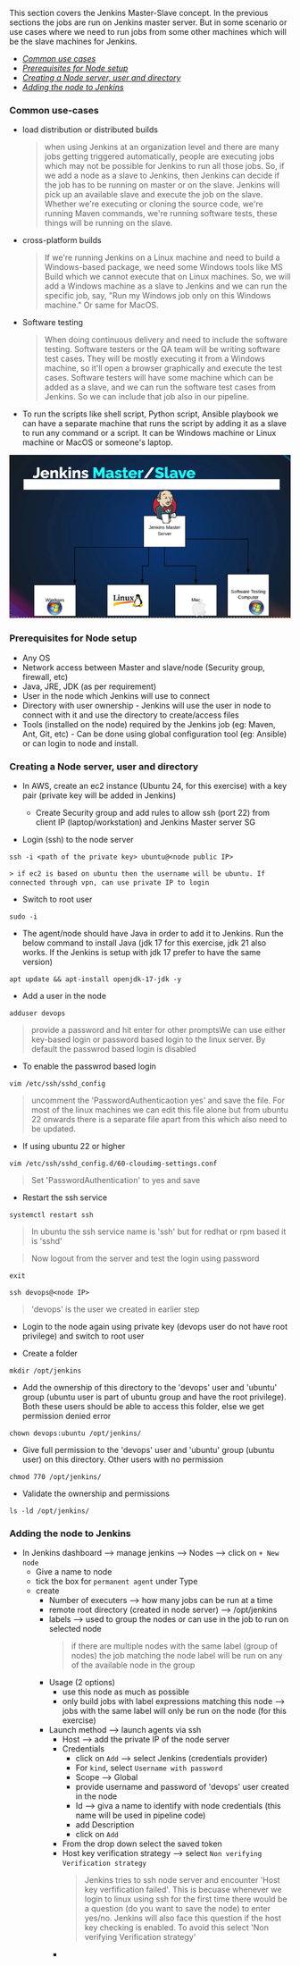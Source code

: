 This section covers the Jenkins Master-Slave concept. In the previous sections the jobs are run on Jenkins master server. But in some scenario or use cases where we need to run jobs from some other machines which will be the slave machines for Jenkins.

* [_Common use cases_](#common-use-cases)
* [_Prerequisites for Node setup_](#prerequisites-for-node-setup)
* [_Creating a Node server, user and directory_](#creating-a-node-server-user-and-directory)
* [_Adding the node to Jenkins_](#adding-the-node-to-jenkins)


### Common use-cases
* load distribution or distributed builds
    > when using Jenkins at an organization level and there are many jobs getting triggered automatically, people are executing jobs which may not be possible for Jenkins to run all those jobs. So, if we add a node as a slave to Jenkins, then Jenkins can decide if the job has to be running on master or on the slave. Jenkins will pick up an available slave and execute the job on the slave. Whether we're executing or cloning the source code, we're running Maven commands, we're running software tests, these things will be running on the slave.

* cross-platform builds
    > If we're running Jenkins on a Linux machine and need to build a Windows-based package, we need some Windows tools like MS Build which we cannot execute that on Linux machines. So, we will add a Windows machine as a slave to Jenkins and we can run the specific job, say, "Run my Windows job only on this Windows machine." Or same for MacOS.

* Software testing
    > When doing continuous delivery and need to include the software testing. Software testers or the QA team will be writing software test cases. They will be mostly executing it from a Windows machine, so it'll open a browser graphically and execute the test cases. Software testers will have some machine which can be added as a slave, and we can run the software test cases from Jenkins. So we can include that job also in our pipeline.

* To run the scripts like shell script, Python script, Ansible playbook we can have a separate machine that runs the script by adding it as a slave to run any command or a script. It can be Windows machine or Linux machine or MacOS or someone's laptop.

![alt text](Jenkins-Master-slave.png)


### Prerequisites for Node setup
* Any OS
* Network access between Master and slave/node (Security group, firewall, etc)
* Java, JRE, JDK (as per requirement)
* User in the node which Jenkins will use to connect
* Directory with user ownership - Jenkins will use the user in node to connect with it and use the directory to create/access files
* Tools (installed on the node) required by the Jenkins job (eg: Maven, Ant, Git, etc) - Can be done using global configuration tool (eg: Ansible) or can login to node and install.

### Creating a Node server, user and directory
* In AWS, create an ec2 instance (Ubuntu 24, for this exercise) with a key pair (private key will be added in Jenkins)
    - Create Security group and add rules to allow ssh (port 22) from client IP (laptop/workstation) and Jenkins Master server SG

* Login (ssh) to the node server
```
ssh -i <path of the private key> ubuntu@<node public IP>
```
    > if ec2 is based on ubuntu then the username will be ubuntu. If connected through vpn, can use private IP to login

* Switch to root user
```
sudo -i
```

* The agent/node should have Java in order to add it to Jenkins. Run the below command to install Java (jdk 17 for this exercise, jdk 21 also works. If the Jenkins is setup with jdk 17 prefer to have the same version)
```
apt update && apt-install openjdk-17-jdk -y
```

* Add a user in the node
```
adduser devops
```
> provide a password and hit enter for other promptsWe can use either key-based login or password based login to the linux server. By default the passwrod based login is disabled

* To enable the passwrod based login
```
vim /etc/ssh/sshd_config
```
> uncomment the 'PasswordAuthenticaotion yes' and save the file. For most of the linux machines we can edit this file alone but from ubuntu 22 onwards there is a separate file apart from this which also need to be updated.

* If using ubuntu 22 or higher
```
vim /etc/ssh/sshd_config.d/60-cloudimg-settings.conf
```
> Set 'PasswordAuthentication' to yes and save

* Restart the ssh service
```
systemctl restart ssh
```
> In ubuntu the ssh service name is 'ssh' but for redhat or rpm based it is 'sshd'

> Now logout from the server and test the login using password

```
exit
```
```
ssh devops@<node IP>
```
> 'devops' is the user we created in earlier step

* Login to the node again using private key (devops user do not have root privilege) and switch to root user

* Create a folder
```
mkdir /opt/jenkins
```

* Add the ownership of this directory to the 'devops' user and 'ubuntu' group (ubuntu user is part of ubuntu group and have the root privilege). Both these users should be able to access this folder, else we get permission denied error
```
chown devops:ubuntu /opt/jenkins/
```
* Give full permission to the 'devops' user and 'ubuntu' group (ubuntu user) on this directory. Other users with no permission
```
chmod 770 /opt/jenkins/
```
* Validate the ownership and permissions
```
ls -ld /opt/jenkins/
```

### Adding the node to Jenkins
* In Jenkins dashboard --> manage jenkins --> Nodes --> click on `+ New node`
    - Give a name to node
    - tick the box for `permanent agent` under Type
    - create
        - Number of executers --> how many jobs can be run at a time
        - remote root directory (created in node server) --> /opt/jenkins
        - labels --> used to group the nodes or can use in the job to run on selected node
            > if there are multiple nodes with the same label (group of nodes) the job matching the node label will be run on any of the available node in the group
        - Usage (2 options)
            - use this node as much as possible
            - only build jobs with label expressions matching this node --> jobs with the same label will only be run on the node (for this exercise)
        - Launch method --> launch agents via ssh
            - Host --> add the private IP of the node server
            - Credentials
                - click on `Add` --> select Jenkins (credentials provider)
                - For `kind`, select `Username with password`
                - Scope --> Global
                - provide username and password of 'devops' user created in the node
                - Id --> giva a name to identify with node credentials (this name will be used in pipeline code)
                - add Description
                - click on `Add`
            - From the drop down select the saved token
            - Host key verification strategy --> select `Non verifying Verification strategy`
                > Jenkins tries to ssh node server and encounter 'Host key verfification failed'. This is becuase whenever we login to linux using ssh for the first time there would be a question (do you want to save the node) to enter yes/no. Jenkins will also face this question if the host key checking is enabled. To avoid this select 'Non verifying Verification strategy'
            - 
    